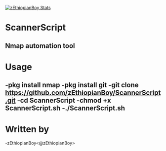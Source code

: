 [![zEthiopianBoy Stats](https://github-readme-stats.vercel.app/api?username=zEthiopianBoy)](https://github.com/zEthiopianBoy/github-readme-stats&show_icons=true)


# ScannerScript
Nmap automation tool
---
# Usage 
-pkg install nmap
-pkg install git
-git clone https://github.com/zEthiopianBoy/ScannerScript.git
-cd ScannerScript
-chmod +x ScannerScript.sh
-./ScannerScript.sh
---
# Written by
-zEthiopianBoy<@zEthiopianBoy>
